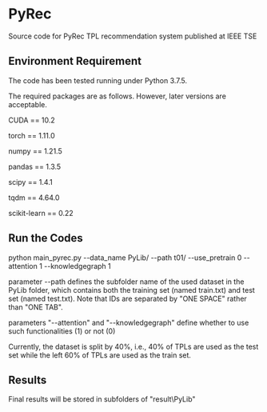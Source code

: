 # PyRec
Source code for PyRec TPL recommendation system published at IEEE TSE

## Environment Requirement

The code has been tested running under Python 3.7.5. 

The required packages are as follows. However, later versions are acceptable.

CUDA == 10.2

torch == 1.11.0

numpy == 1.21.5

pandas == 1.3.5

scipy == 1.4.1

tqdm == 4.64.0

scikit-learn == 0.22

## Run the Codes

python main_pyrec.py --data_name PyLib/ --path t01/ --use_pretrain 0 --attention 1 --knowledgegraph 1

parameter --path defines the subfolder name of the used dataset in the PyLib folder, which contains both the training set (named train.txt) and test set (named test.txt). Note that IDs are separated by "ONE SPACE" rather than "ONE TAB".

parameters "--attention" and "--knowledgegraph" define whether to use such functionalities (1) or not (0)

Currently, the dataset is split by 40%, i.e., 40% of TPLs are used as the test set while the left 60% of TPLs are used as the train set.

## Results 

Final results will be stored in subfolders of "result\PyLib\"
